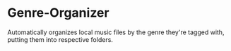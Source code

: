 # Genre-Organizer
Automatically organizes local music files by the genre they're tagged with, putting them into respective folders.
